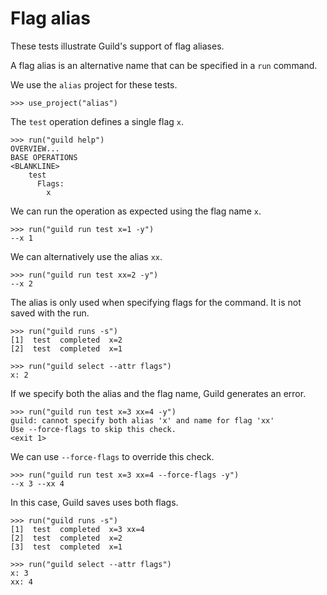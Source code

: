# Flag alias

These tests illustrate Guild's support of flag aliases.

A flag alias is an alternative name that can be specified in a `run`
command.

We use the `alias` project for these tests.

    >>> use_project("alias")

The `test` operation defines a single flag `x`.

    >>> run("guild help")
    OVERVIEW...
    BASE OPERATIONS
    <BLANKLINE>
        test
          Flags:
            x

We can run the operation as expected using the flag name `x`.

    >>> run("guild run test x=1 -y")
    --x 1

We can alternatively use the alias `xx`.

    >>> run("guild run test xx=2 -y")
    --x 2

The alias is only used when specifying flags for the command. It is
not saved with the run.

    >>> run("guild runs -s")
    [1]  test  completed  x=2
    [2]  test  completed  x=1

    >>> run("guild select --attr flags")
    x: 2

If we specify both the alias and the flag name, Guild generates an
error.

    >>> run("guild run test x=3 xx=4 -y")
    guild: cannot specify both alias 'x' and name for flag 'xx'
    Use --force-flags to skip this check.
    <exit 1>

We can use `--force-flags` to override this check.

    >>> run("guild run test x=3 xx=4 --force-flags -y")
    --x 3 --xx 4

In this case, Guild saves uses both flags.

    >>> run("guild runs -s")
    [1]  test  completed  x=3 xx=4
    [2]  test  completed  x=2
    [3]  test  completed  x=1

    >>> run("guild select --attr flags")
    x: 3
    xx: 4
